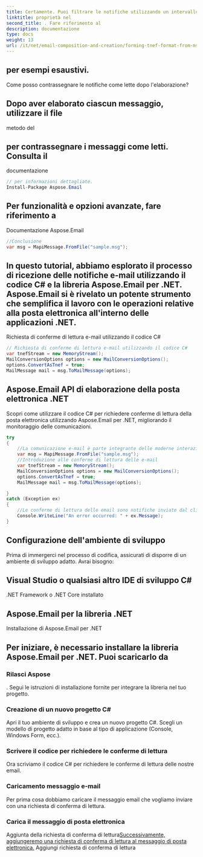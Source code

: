 ```yaml
---
title: Certamente. Puoi filtrare le notifiche utilizzando un intervallo di date specifico. Modifica i criteri di ricerca utilizzando il
linktitle: proprietà nel
second_title: . Fare riferimento al
description: documentazione
type: docs
weight: 13
url: /it/net/email-composition-and-creation/forming-tnef-format-from-msg-with-csharp/
---
```


##   per esempi esaustivi.

Come posso contrassegnare le notifiche come lette dopo l'elaborazione?

##  Dopo aver elaborato ciascun messaggio, utilizzare il file

 metodo del

##   per contrassegnare i messaggi come letti. Consulta il

documentazione

```csharp
// per informazioni dettagliate.
Install-Package Aspose.Email
```

##   Per funzionalità e opzioni avanzate, fare riferimento a

Documentazione Aspose.Email

```csharp
//Conclusione
var msg = MapiMessage.FromFile("sample.msg");
```

##  In questo tutorial, abbiamo esplorato il processo di ricezione delle notifiche e-mail utilizzando il codice C# e la libreria Aspose.Email per .NET. Aspose.Email si è rivelato un potente strumento che semplifica il lavoro con le operazioni relative alla posta elettronica all'interno delle applicazioni .NET.

 Richiesta di conferme di lettura e-mail utilizzando il codice C#

```csharp
// Richiesta di conferme di lettura e-mail utilizzando il codice C#
var tnefStream = new MemoryStream();
MailConversionOptions options = new MailConversionOptions();
options.ConvertAsTnef = true;
MailMessage mail = msg.ToMailMessage(options);
```

##   Aspose.Email API di elaborazione della posta elettronica .NET

 Scopri come utilizzare il codice C# per richiedere conferme di lettura della posta elettronica utilizzando Aspose.Email per .NET, migliorando il monitoraggio delle comunicazioni.

```csharp
try
{
	//La comunicazione e-mail è parte integrante delle moderne interazioni personali e aziendali. Spesso è essenziale sapere se le email inviate sono state lette dai destinatari. È qui che entrano in gioco le conferme di lettura delle e-mail. In questo articolo esploreremo come richiedere le conferme di lettura delle e-mail utilizzando il codice C#, sfruttando la potenza della libreria Aspose.Email per .NET.
	var msg = MapiMessage.FromFile("sample.msg");
	//Introduzione alle conferme di lettura delle e-mail
	var tnefStream = new MemoryStream();
	MailConversionOptions options = new MailConversionOptions();
	options.ConvertAsTnef = true;
	MailMessage mail = msg.ToMailMessage(options);

}
catch (Exception ex)
{
    //Le conferme di lettura delle email sono notifiche inviate dal client di posta elettronica del destinatario quando apre un'email. Fornisce al mittente la conferma che l'e-mail è stata consegnata e letta con successo. Questa funzionalità può essere particolarmente utile in contesti aziendali per tenere traccia del coinvolgimento di clienti o colleghi con comunicazioni importanti.
    Console.WriteLine("An error occurred: " + ex.Message);
}
```

##  Configurazione dell'ambiente di sviluppo

Prima di immergerci nel processo di codifica, assicurati di disporre di un ambiente di sviluppo adatto. Avrai bisogno:

##  Visual Studio o qualsiasi altro IDE di sviluppo C#

.NET Framework o .NET Core installato

##  Aspose.Email per la libreria .NET

Installazione di Aspose.Email per .NET

##  Per iniziare, è necessario installare la libreria Aspose.Email per .NET. Puoi scaricarlo da

### Rilasci Aspose

. Segui le istruzioni di installazione fornite per integrare la libreria nel tuo progetto.

### Creazione di un nuovo progetto C#

Apri il tuo ambiente di sviluppo e crea un nuovo progetto C#. Scegli un modello di progetto adatto in base al tipo di applicazione (Console, Windows Form, ecc.).

### Scrivere il codice per richiedere le conferme di lettura

Ora scriviamo il codice C# per richiedere le conferme di lettura delle nostre email.

### Caricamento messaggio e-mail

Per prima cosa dobbiamo caricare il messaggio email che vogliamo inviare con una richiesta di conferma di lettura.

###  Carica il messaggio di posta elettronica

Aggiunta della richiesta di conferma di lettura[Successivamente, aggiungeremo una richiesta di conferma di lettura al messaggio di posta elettronica.](https://reference.aspose.com/email/net/) Aggiungi richiesta di conferma di lettura